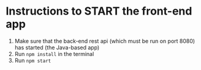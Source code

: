 # Instructions to START the front-end app

1. Make sure that the back-end rest api (which must be run on port 8080) has started (the Java-based app)
2. Run `npm install` in the terminal
3. Run `npm start`





